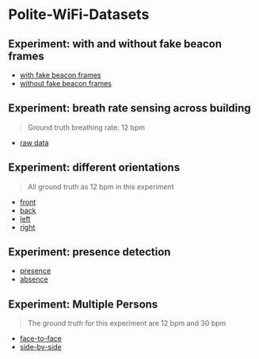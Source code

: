 # Polite-WiFi-Datasets

## Experiment: with and without fake beacon frames
- [with fake beacon frames](with-fake-beacon-frame.log)
- [without fake beacon frames](without-fake-beacon-frame.log)

## Experiment: breath rate sensing across building
> Ground truth breathing rate: 12 bpm
- [raw data](different-building-gt-12.log)


## Experiment: different orientations
> All ground truth as 12 bpm in this experiment
- [front](orientation-front-gt-12.log)
- [back](orientation-back-gt-12.log)
- [left](orientation-left-gt-12.log)
- [right](orientation-right-gt-12.log)


## Experiment: presence detection
- [presence](presence-detection-presence.log)
- [absence](presence-detection-absence.log)

## Experiment: Multiple Persons
> The ground truth for this experiment are 12 bpm and 30 bpm
- [face-to-face](multiperson-face-to-face-gt-12-30.log)
- [side-by-side](multiperson-side-by-side-gt-12-30.log)